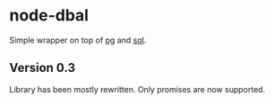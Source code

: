 # node-dbal

Simple wrapper on top of [pg](https://github.com/brianc/node-postgres) and [sql](https://github.com/brianc/node-sql).

## Version 0.3
Library has been mostly rewritten. Only promises are now supported.

